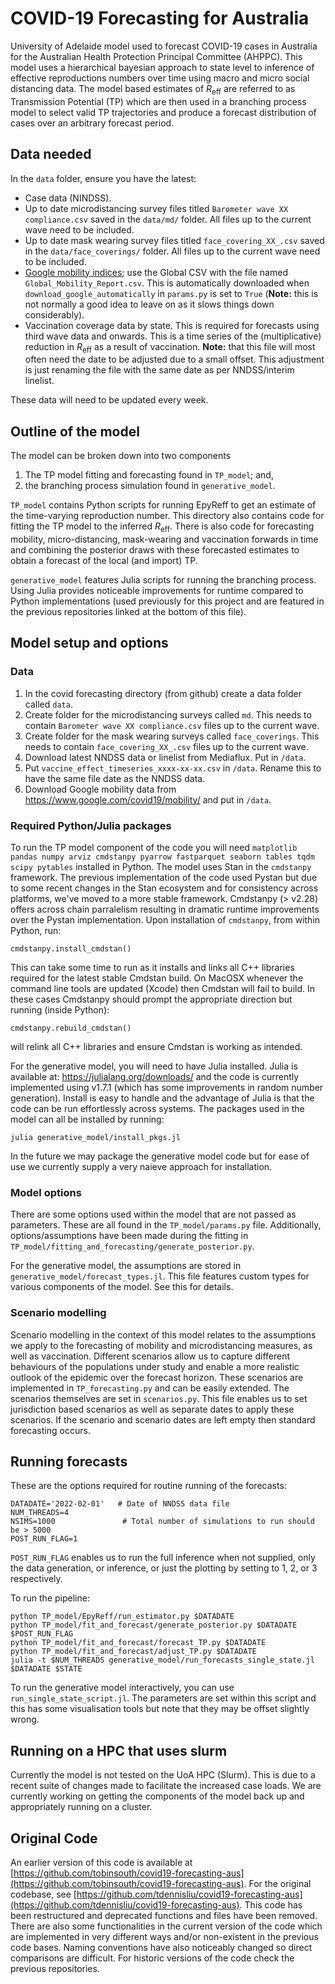 # COVID-19 Forecasting for Australia
University of Adelaide model used to forecast COVID-19 cases in Australia for the Australian Health Protection Principal Committee (AHPPC). This model uses a hierarchical bayesian approach to state level to inference of effective reproductions numbers over time using macro and micro social distancing data. The model based estimates of $R_\text{eff}$ are referred to as Transmission Potential (TP) which are then used in a branching process model to select valid TP trajectories and produce a forecast distribution of cases over an arbitrary forecast period.

## Data needed
In the `data` folder, ensure you have the latest:
* Case data (NINDSS).
* Up to date microdistancing survey files titled `Barometer wave XX compliance.csv` saved in the `data/md/` folder. All files up to the current wave need to be included.
* Up to date mask wearing survey files titled `face_covering_XX_.csv` saved in the `data/face_coverings/` folder. All files up to the current wave need to be included.
* [Google mobility indices](https://www.google.com/covid19/mobility/); use the Global CSV with the file named `Global_Mobility_Report.csv`. This is automatically downloaded when `download_google_automatically` in `params.py` is set to `True` (**Note:** this is not normally a good idea to leave on as it slows things down considerably).
* Vaccination coverage data by state. This is required for forecasts using third wave data and onwards. This is a time series of the (multiplicative) reduction in $R_\text{eff}$ as a result of vaccination. **Note:** that this file will most often need the date to be adjusted due to a small offset. This adjustment is just renaming the file with the same date as per NNDSS/interim linelist. 

These data will need to be updated every week. 

## Outline of the model 
The model can be broken down into two components 
1. The TP model fitting and forecasting found in `TP_model`; and, 
2. the branching process simulation found in `generative_model`.

`TP_model` contains Python scripts for running EpyReff to get an estimate of the time-varying reproduction number. This directory also contains code for fitting the TP model to the inferred $R_\text{eff}$. There is also code for forecasting mobility, micro-distancing, mask-wearing and vaccination forwards in time and combining the posterior draws with these forecasted estimates to obtain a forecast of the local (and import) TP. 

`generative_model` features Julia scripts for running the branching process. Using Julia provides noticeable improvements for runtime compared to Python implementations (used previously for this project and are featured in the previous repositories linked at the bottom of this file). 
## Model setup and options 

### Data
1. In the covid forecasting directory (from github) create a data folder called `data`. 
2. Create folder for the microdistancing surveys called `md`. This needs to contain `Barometer wave XX compliance.csv` files up to the current wave. 
3. Create folder for the mask wearing surveys called `face_coverings`. This needs to contain `face_covering_XX_.csv` files up to the current wave. 
4. Download latest NNDSS data or linelist from Mediaflux. Put in `/data`.
5. Put `vaccine_effect_timeseries_xxxx-xx-xx.csv` in `/data`. Rename this to have the same file date as the NNDSS data.
6. Download Google mobility data from https://www.google.com/covid19/mobility/ and put in `/data`.

### Required Python/Julia packages
To run the TP model component of the code you will need `matplotlib pandas numpy arviz cmdstanpy pyarrow fastparquet seaborn tables tqdm scipy pytables` installed in Python. The model uses Stan in the `cmdstanpy` framework. The previous implementation of the code used Pystan but due to some recent changes in the Stan ecosystem and for consistency across platforms, we've moved to a more stable framework. Cmdstanpy (> v2.28) offers across chain parralelism resulting in dramatic runtime improvements over the Pystan implementation. Upon installation of `cmdstanpy`, from within Python, run:
```
cmdstanpy.install_cmdstan()
```
This can take some time to run as it installs and links all C++ libraries required for the latest stable Cmdstan build. On MacOSX whenever the command line tools are updated (Xcode) then Cmdstan will fail to build. In these cases Cmdstanpy should prompt the appropriate direction but running (inside Python):
```
cmdstanpy.rebuild_cmdstan()
```
will relink all C++ libraries and ensure Cmdstan is working as intended. 

For the generative model, you will need to have Julia installed. Julia is available at:
https://julialang.org/downloads/
and the code is currently implemented using v1.7.1 (which has some improvements in random number generation). Install is easy to handle and the advantage of Julia is that the code can be run effortlessly across systems. The packages used in the model can all be installed by running:
```
julia generative_model/install_pkgs.jl
```
In the future we may package the generative model code but for ease of use we currently supply a very naieve approach for installation.

### Model options
There are some options used within the model that are not passed as parameters. These are all found in the `TP_model/params.py` file. Additionally, options/assumptions have been made during the fitting in `TP_model/fitting_and_forecasting/generate_posterior.py`. 

For the generative model, the assumptions are stored in `generative_model/forecast_types.jl`. This file features custom types for various components of the model. See this for details. 

### Scenario modelling
Scenario modelling in the context of this model relates to the assumptions we apply to the forecasting of mobility and microdistancing measures, as well as vaccination. Different scenarios allow us to capture different behaviours of the populations under study and enable a more realistic outlook of the epidemic over the forecast horizon. These scenarios are implemented in `TP_forecasting.py` and can be easily extended. The scenarios themselves are set in `scenarios.py`. This file enables us to set jurisdiction based scenarios as well as separate dates to apply these scenarios. If the scenario and scenario dates are left empty then standard forecasting occurs. 

## Running forecasts

These are the options required for routine running of the forecasts:
```
DATADATE='2022-02-01'   # Date of NNDSS data file
NUM_THREADS=4
NSIMS=1000               # Total number of simulations to run should be > 5000
POST_RUN_FLAG=1
```
`POST_RUN_FLAG` enables us to run the full inference when not supplied, only the data generation, or inference, or just the plotting by setting to 1, 2, or 3 respectively.

To run the pipeline:
```
python TP_model/EpyReff/run_estimator.py $DATADATE 
python TP_model/fit_and_forecast/generate_posterior.py $DATADATE $POST_RUN_FLAG
python TP_model/fit_and_forecast/forecast_TP.py $DATADATE
python TP_model/fit_and_forecast/adjust_TP.py $DATADATE
julia -t $NUM_THREADS generative_model/run_forecasts_single_state.jl $DATADATE $STATE
```

To run the generative model interactively, you can use `run_single_state_script.jl`. The parameters are set within this script and this has some visualisation tools but note that they may be offset slightly wrong.

## Running on a HPC that uses slurm
Currently the model is not tested on the UoA HPC (Slurm). This is due to a recent suite of changes made to facilitate the increased case loads. We are currently working on getting the components of the model back up and appropriately running on a cluster. 

## Original Code
An earlier version of this code is available at [https://github.com/tobinsouth/covid19-forecasting-aus](https://github.com/tobinsouth/covid19-forecasting-aus). For the original codebase, see [https://github.com/tdennisliu/covid19-forecasting-aus](https://github.com/tdennisliu/covid19-forecasting-aus). This code has been restructured and deprecated functions and files have been removed. There are also some functionalities in the current version of the code which are implemented in very different ways and/or non-existent in the previous code bases. Naming conventions have also noticeably changed so direct comparisons are difficult. For historic versions of the code check the previous repositories.  
